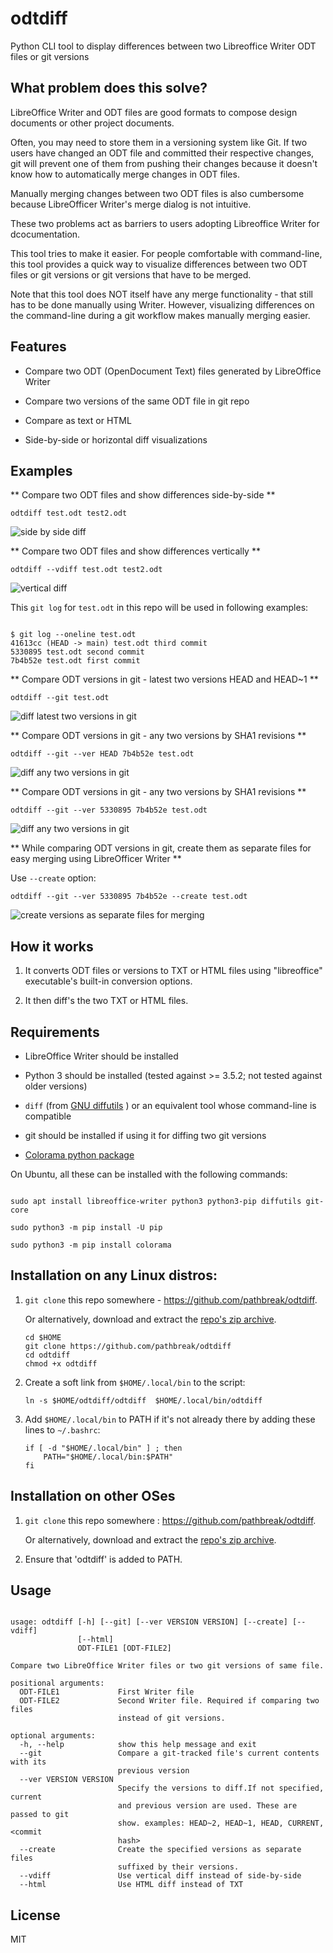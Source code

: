 # odtdiff
Python CLI tool to display differences between two Libreoffice Writer ODT files or git versions

## What problem does this solve?

LibreOffice Writer and ODT files are good formats to compose design documents 
or other project documents.

Often, you may need to store them in a versioning system like Git. If two
users have changed an ODT file and committed their respective changes,
git will prevent one of them from pushing their changes because it doesn't
know how to automatically merge changes in ODT files.

Manually merging changes between two ODT files is also cumbersome because 
LibreOfficer Writer's merge dialog is not intuitive. 

These two problems act as barriers to users adopting Libreoffice Writer 
for dcocumentation.

This tool tries to make it easier. For people comfortable with command-line, 
this tool provides a quick way to visualize differences between two ODT files
or git versions or git versions that have to be merged. 

Note that this tool does NOT itself have any merge functionality - that 
still has to be done manually using Writer. However, visualizing
differences on the command-line during a git workflow makes manually merging 
easier.




## Features

+ Compare two ODT (OpenDocument Text) files generated by LibreOffice Writer

+ Compare two versions of the same ODT file in git repo

+ Compare as text or HTML

+ Side-by-side or horizontal diff visualizations


## Examples

** Compare two ODT files and show differences side-by-side **

```
odtdiff test.odt test2.odt
```

![side by side diff](gallery/side-by-side.png)

** Compare two ODT files and show differences vertically **

```
odtdiff --vdiff test.odt test2.odt
```

![vertical diff](gallery/vdiff.png)

This `git log` for `test.odt` in this repo will be used in following examples:

```

$ git log --oneline test.odt
41613cc (HEAD -> main) test.odt third commit
5330895 test.odt second commit
7b4b52e test.odt first commit

```

** Compare ODT versions in git - latest two versions HEAD and HEAD~1 **

```
odtdiff --git test.odt
```

![diff latest two versions in git](gallery/git-no-versions.png)


** Compare ODT versions in git - any two versions by SHA1 revisions **

```
odtdiff --git --ver HEAD 7b4b52e test.odt
```

![diff any two versions in git](gallery/git-head-vs-first.png)


** Compare ODT versions in git - any two versions by SHA1 revisions **

```
odtdiff --git --ver 5330895 7b4b52e test.odt
```

![diff any two versions in git](gallery/git-second-vs-first.png)


** While comparing ODT versions in git, create them as separate files for easy merging using LibreOfficer Writer **

Use `--create` option:

```
odtdiff --git --ver 5330895 7b4b52e --create test.odt
```

![create versions as separate files for merging](gallery/create-versions.png)





## How it works

1. It converts ODT files or versions to TXT or HTML files using "libreoffice" executable's
built-in conversion options.

2. It then diff's the two TXT or HTML files.



## Requirements

- LibreOffice Writer should be installed

- Python 3 should be installed (tested against >= 3.5.2; not tested against older versions)

- `diff` (from [GNU diffutils](http://www.gnu.org/software/diffutils/) ) or an equivalent tool whose
  command-line is compatible

- git should be installed if using it for diffing two git versions

- [Colorama python package](https://pypi.org/project/colorama/)



On Ubuntu, all these can be installed with the following commands:

```

sudo apt install libreoffice-writer python3 python3-pip diffutils git-core

sudo python3 -m pip install -U pip

sudo python3 -m pip install colorama

```

## Installation on any Linux distros:

1. `git clone` this repo somewhere - https://github.com/pathbreak/odtdiff.
   
   Or alternatively, download and extract the [repo's zip archive](https://github.com/pathbreak/odtdiff/archive/refs/heads/main.zip).
   
   ```
   cd $HOME
   git clone https://github.com/pathbreak/odtdiff
   cd odtdiff
   chmod +x odtdiff
   ```

2. Create a soft link from `$HOME/.local/bin` to the script:

   ```
   ln -s $HOME/odtdiff/odtdiff  $HOME/.local/bin/odtdiff
   ```
   
3. Add `$HOME/.local/bin` to PATH if it's not already there by adding
   these lines to `~/.bashrc`:


    ```
    if [ -d "$HOME/.local/bin" ] ; then
        PATH="$HOME/.local/bin:$PATH"
    fi
    ```

## Installation on other OSes

1. `git clone` this repo somewhere : https://github.com/pathbreak/odtdiff.
   
   Or alternatively, download and extract the [repo's zip archive](https://github.com/pathbreak/odtdiff/archive/refs/heads/main.zip).
   
2. Ensure that 'odtdiff' is added to PATH.



## Usage

```

usage: odtdiff [-h] [--git] [--ver VERSION VERSION] [--create] [--vdiff]
               [--html]
               ODT-FILE1 [ODT-FILE2]

Compare two LibreOffice Writer files or two git versions of same file.

positional arguments:
  ODT-FILE1             First Writer file
  ODT-FILE2             Second Writer file. Required if comparing two files
                        instead of git versions.

optional arguments:
  -h, --help            show this help message and exit
  --git                 Compare a git-tracked file's current contents with its
                        previous version
  --ver VERSION VERSION
                        Specify the versions to diff.If not specified, current
                        and previous version are used. These are passed to git
                        show. examples: HEAD~2, HEAD~1, HEAD, CURRENT, <commit
                        hash>
  --create              Create the specified versions as separate files
                        suffixed by their versions.
  --vdiff               Use vertical diff instead of side-by-side
  --html                Use HTML diff instead of TXT

```


## License

MIT
